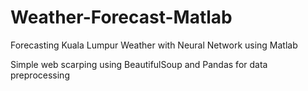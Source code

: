 # Weather-Forecast-Matlab
Forecasting Kuala Lumpur Weather with Neural Network using Matlab

Simple web scarping using BeautifulSoup and Pandas for data preprocessing
